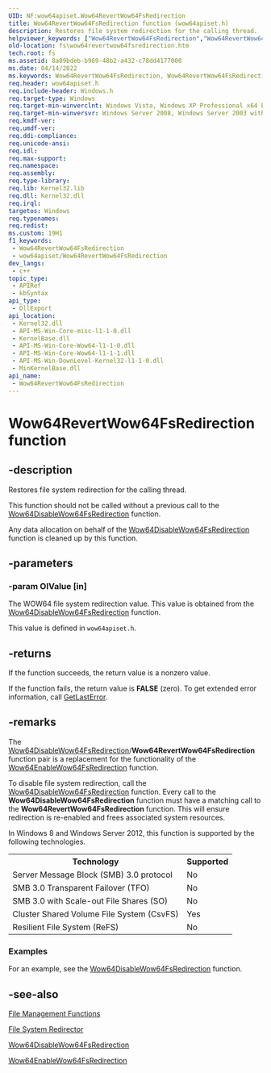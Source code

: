 ```yaml
---
UID: NF:wow64apiset.Wow64RevertWow64FsRedirection
title: Wow64RevertWow64FsRedirection function (wow64apiset.h)
description: Restores file system redirection for the calling thread.
helpviewer_keywords: ["Wow64RevertWow64FsRedirection","Wow64RevertWow64FsRedirection function [Files]","base.wow64revertwow64fsredirection","fs.wow64revertwow64fsredirection","wow64apiset/Wow64RevertWow64FsRedirection"]
old-location: fs\wow64revertwow64fsredirection.htm
tech.root: fs
ms.assetid: 8a09bdeb-b969-48b2-a432-c78dd4177000
ms.date: 04/14/2022
ms.keywords: Wow64RevertWow64FsRedirection, Wow64RevertWow64FsRedirection function [Files], base.wow64revertwow64fsredirection, fs.wow64revertwow64fsredirection, wow64apiset/Wow64RevertWow64FsRedirection
req.header: wow64apiset.h
req.include-header: Windows.h
req.target-type: Windows
req.target-min-winverclnt: Windows Vista, Windows XP Professional x64 Edition [desktop apps only]
req.target-min-winversvr: Windows Server 2008, Windows Server 2003 with SP1 [desktop apps only]
req.kmdf-ver: 
req.umdf-ver: 
req.ddi-compliance: 
req.unicode-ansi: 
req.idl: 
req.max-support: 
req.namespace: 
req.assembly: 
req.type-library: 
req.lib: Kernel32.lib
req.dll: Kernel32.dll
req.irql: 
targetos: Windows
req.typenames: 
req.redist: 
ms.custom: 19H1
f1_keywords:
 - Wow64RevertWow64FsRedirection
 - wow64apiset/Wow64RevertWow64FsRedirection
dev_langs:
 - c++
topic_type:
 - APIRef
 - kbSyntax
api_type:
 - DllExport
api_location:
 - Kernel32.dll
 - API-MS-Win-Core-misc-l1-1-0.dll
 - KernelBase.dll
 - API-MS-Win-Core-Wow64-l1-1-0.dll
 - API-MS-Win-Core-Wow64-l1-1-1.dll
 - API-MS-Win-DownLevel-Kernel32-l1-1-0.dll
 - MinKernelBase.dll
api_name:
 - Wow64RevertWow64FsRedirection
---
```


# Wow64RevertWow64FsRedirection function

## -description

Restores file system redirection for the calling thread.

This function should not be called without a previous call to the <a href="/windows/desktop/api/wow64apiset/nf-wow64apiset-wow64disablewow64fsredirection">Wow64DisableWow64FsRedirection</a> function.

Any data allocation on behalf of the <a href="/windows/desktop/api/wow64apiset/nf-wow64apiset-wow64disablewow64fsredirection">Wow64DisableWow64FsRedirection</a> function is cleaned up by this function.

## -parameters

### -param OlValue [in]

The WOW64 file system redirection value. This value is obtained from the <a href="/windows/desktop/api/wow64apiset/nf-wow64apiset-wow64disablewow64fsredirection">Wow64DisableWow64FsRedirection</a> function.

This value is defined in `wow64apiset.h`.

## -returns

If the function succeeds, the return value is a nonzero value.

If the function fails, the return value is <b>FALSE</b> (zero). To get extended error information, call <a href="/windows/desktop/api/errhandlingapi/nf-errhandlingapi-getlasterror">GetLastError</a>.

## -remarks

The <a href="/windows/win32/api/wow64apiset/nf-wow64apiset-wow64disablewow64fsredirection">Wow64DisableWow64FsRedirection</a>/<b>Wow64RevertWow64FsRedirection</b> function pair is a replacement for the functionality of the <a href="/windows/win32/api/wow64apiset/nf-wow64apiset-wow64enablewow64fsredirection">Wow64EnableWow64FsRedirection</a> function.

To disable file system redirection, call the [Wow64DisableWow64FsRedirection](/windows/desktop/api/wow64apiset/nf-wow64apiset-wow64disablewow64fsredirection) function. Every call to the **Wow64DisableWow64FsRedirection** function must have a matching call to the  **Wow64RevertWow64FsRedirection** function. This will ensure redirection is re-enabled and frees associated system resources.

In Windows 8 and Windows Server 2012, this function is supported by the following technologies.

<table>
<tr>
<th>Technology</th>
<th>Supported</th>
</tr>
<tr>
<td>
Server Message Block (SMB) 3.0 protocol

</td>
<td>
No

</td>
</tr>
<tr>
<td>
SMB 3.0 Transparent Failover (TFO)

</td>
<td>
No

</td>
</tr>
<tr>
<td>
SMB 3.0 with Scale-out File Shares (SO)

</td>
<td>
No

</td>
</tr>
<tr>
<td>
Cluster Shared Volume File System (CsvFS)

</td>
<td>
Yes

</td>
</tr>
<tr>
<td>
Resilient File System (ReFS)

</td>
<td>
No

</td>
</tr>
</table>

### Examples

For an example, see the <a href="/windows/desktop/api/wow64apiset/nf-wow64apiset-wow64disablewow64fsredirection">Wow64DisableWow64FsRedirection</a> function.

## -see-also

<a href="/windows/desktop/FileIO/file-management-functions">File Management Functions</a>

<a href="/windows/desktop/WinProg64/file-system-redirector">File System Redirector</a>

<a href="/windows/win32/api/wow64apiset/nf-wow64apiset-wow64disablewow64fsredirection">Wow64DisableWow64FsRedirection</a>

<a href="/windows/win32/api/wow64apiset/nf-wow64apiset-wow64enablewow64fsredirection">Wow64EnableWow64FsRedirection</a>
